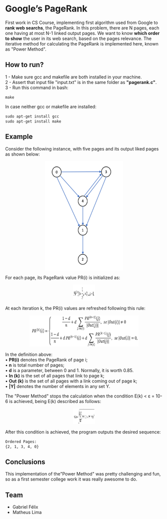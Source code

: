 # Google’s PageRank
First work in CS Course, implementing first algorithm used from Google to **rank web searchs**, the PageRank. 
In this problem, there are N pages, each one having at most N-1 linked output pages. 
We want to know **which order to show** the user in its web search, based on the pages relevance. 
The iterative method for calculating the PageRank is implemented here, known as "Power Method".

## How to run?

1 - Make sure gcc and makefile are both installed in your machine.  
2 - Assert that input file "input.txt" is in the same folder as **"pagerank.c"**.  
3 - Run this command in bash:
```
make
```
In case neither gcc or makefile are installed:
```
sudo apt-get install gcc
sudo apt-get install make
```
## Example

Consider the following instance, with five pages and its output liked pages as shown below:

<p align="center">
  <img src="assets/sample.png" align=center width=250 height=350/>
</p>

For each page, its PageRank value PR(i) is initialized as:

<p align="center">
  <img src="assets/init_pagerank.jpg" width="70" height="50"/>
</p>

At each iteration k, the PR(i) values are refreshed following this rule:

<p align="center">
  <img src="assets/pagerank.jpg" width="350" height="100"/>
</p>

In the definition above:  
• **PR(i)** denotes the PageRank of page i;  
• **n** is total number of pages;  
• **d** is a parameter, between 0 and 1. Normally, it is worth 0.85.  
• **In (k)** is the set of all pages that link to page k;  
• **Out (k)** is the set of all pages with a link coming out of page k;  
• **|Y|** denotes the number of elements in any set Y.  

The "Power Method" stops the calculation when the condition E(k) < ε = 10-6 is achieved, being E(k) described as follows: 
<p align="center">
  <img src="assets/stop_condition.jpg" width="70" height="50"/>
</p>

After this condition is achieved, the program outputs the desired sequence:
```
Ordered Pages: 
{2, 1, 3, 4, 0}
```

## Conclusions

This implementation of the"Power Method" was pretty challenging and fun, so as a first semester college work it was really awesome to do.

## Team
- Gabriel Félix
- Matheus Lima
